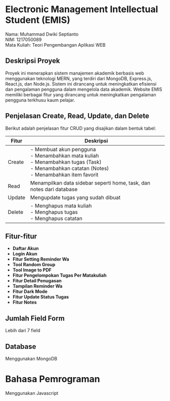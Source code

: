 # Electronic Management Intellectual Student (EMIS)


Nama: Muhammad Dwiki Septianto  
NIM: 1217050089  
Mata Kuliah: Teori Pengembangan Aplikasi WEB

## Deskripsi Proyek

Proyek ini menerapkan sistem manajemen akademik berbasis web menggunakan teknologi MERN, yang terdiri dari MongoDB, Express.js, React.js, dan Node.js. Sistem ini dirancang untuk meningkatkan efisiensi dan pengalaman pengguna dalam mengelola data akademik. Website EMIS memiliki berbagai fitur yang dirancang untuk meningkatkan pengalaman pengguna terkhusu kaum pelajar.

## Penjelasan Create, Read, Update, dan Delete

Berikut adalah penjelasan fitur CRUD yang disajikan dalam bentuk tabel:

| Fitur  | Deskripsi  |
|--------|------------|
| Create | - Membuat akun pengguna <br> - Menambahkan mata kuliah <br> - Menambahkan tugas (Task) <br> - Menambahkan catatan (Notes) <br> - Menambahkan item favorit |
| Read   | Menampilkan data sidebar seperti home, task, dan notes dari database |
| Update | Mengupdate tugas yang sudah dibuat |
| Delete | - Menghapus mata kuliah <br> - Menghapus tugas <br> - Menghapus catatan |

## Fitur-fitur

- **Daftar Akun**
- **Login Akun**
- **Fitur Setting Reminder Wa**
- **Tool Random Group**
- **Tool Image to PDF**
- **Fitur Pengelompokan Tugas Per Matakuliah**
- **Fitur Detail Penugasan**
- **Tampilan Reminder Wa**
- **Fitur Dark Mode**
- **Fitur Update Status Tugas**
- **Fitur Notes**

## Jumlah Field Form

Lebih dari 7 field

## Database

Menggunakan MongoDB

# Bahasa Pemrograman

Menggunakan Javascript

